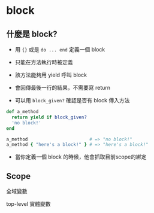 # block

## 什麼是 block?

- 用 `{}` 或是 `do ... end` 定義一個 block

- 只能在方法執行時被定義

- 該方法能夠用 yield 呼叫 block

- 會回傳最後一行的結果，不需要寫 return

- 可以用 `block_given?` 確認是否有 block 傳入方法

``` ruby
def a_method
  return yield if block_given?
  'no block!'
end

a_method                       # => "no block!"
a_method { "here's a block!" } # => "here's a block!"
```

- 當你定義一個 block 的時候，他會抓取目前scope的綁定

## Scope

全域變數

top-level 實體變數


